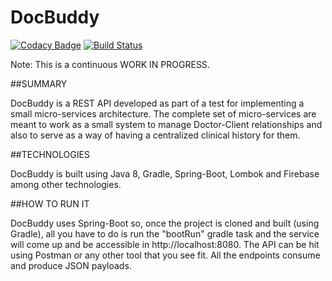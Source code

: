 # DocBuddy
[![Codacy Badge](https://api.codacy.com/project/badge/Grade/693624cacd6845eeb758fc5fe19c14cc)](https://app.codacy.com/app/nbantar/DocBuddy?utm_source=github.com&utm_medium=referral&utm_content=nbantar/DocBuddy&utm_campaign=Badge_Grade_Dashboard)
[![Build Status](https://travis-ci.org/nbantar/DocBuddy.svg?branch=master)](https://travis-ci.org/nbantar/DocBuddy)

Note: This is a continuous WORK IN PROGRESS.

##SUMMARY

DocBuddy is a REST API developed as part of a test for implementing a small micro-services architecture.
The complete set of micro-services are meant to work as a small system to manage Doctor-Client relationships and also to
serve as a way of having a centralized clinical history for them.


##TECHNOLOGIES

DocBuddy is built using Java 8, Gradle, Spring-Boot, Lombok and Firebase among other technologies.


##HOW TO RUN IT

DocBuddy uses Spring-Boot so, once the project is cloned and built (using Gradle), all you have to do is run the 
"bootRun" gradle task and the service will come up and be accessible in http://localhost:8080.
The API can be hit using Postman or any other tool that you see fit.
All the endpoints consume and produce JSON payloads.